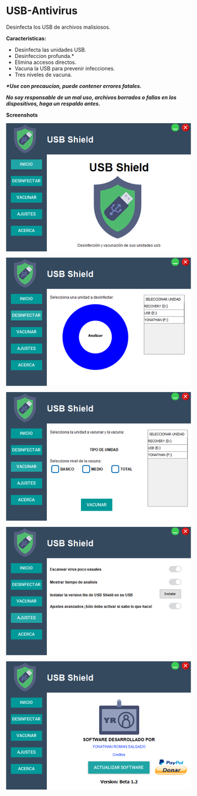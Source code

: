 # USB-Antivirus
Desinfecta los USB de archivos malisiosos.

**Caracteristicas:**
 - Desinfecta las unidades USB.
 - Desinfeccion profunda.*
 - Elimina accesos directos.
 - Vacuna la USB para prevenir infecciones.
 - Tres niveles de vacuna.
 
 **_*Use con precaucion, puede contener errores fatales._**
 
 **_No soy responsable de un mal uso, archivos borrados o fallas en los dispositivos, haga un respaldo antes._**
 
 **Screenshots**
 
 ![alt text](https://github.com/YonathanR11/USB-Antivirus/blob/master/Screenshots/1.PNG)
  
 ![alt text](https://github.com/YonathanR11/USB-Antivirus/blob/master/Screenshots/2.PNG)
  
 ![alt text](https://github.com/YonathanR11/USB-Antivirus/blob/master/Screenshots/3.PNG)
  
 ![alt text](https://github.com/YonathanR11/USB-Antivirus/blob/master/Screenshots/4.PNG)
  
 ![alt text](https://github.com/YonathanR11/USB-Antivirus/blob/master/Screenshots/5.PNG)
